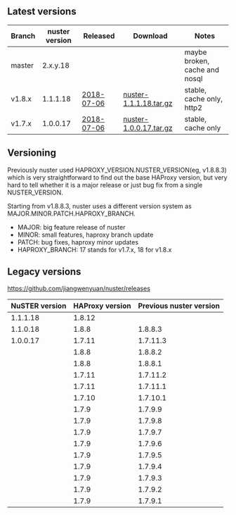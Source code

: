 
## Latest versions

Branch | nuster version | Released        | Download                    | Notes
------ | -------------- | --------        | --------                    | -----
master | 2.x.y.18       |                 |                             | maybe broken, cache and nosql
v1.8.x | 1.1.1.18       | [2018-07-06][1] | [nuster-1.1.1.18.tar.gz][2] | stable, cache only, http2
v1.7.x | 1.0.0.17       | [2018-07-06][3] | [nuster-1.0.0.17.tar.gz][4] | stable, cache only

[1]:https://github.com/jiangwenyuan/nuster/releases/tag/v1.1.1.18
[2]:https://github.com/jiangwenyuan/nuster/releases/download/v1.1.1.18/nuster-1.1.1.18.tar.gz
[3]:https://github.com/jiangwenyuan/nuster/releases/tag/v1.0.0.17
[4]:https://github.com/jiangwenyuan/nuster/releases/download/v1.0.0.17/nuster-1.0.0.17.tar.gz

## Versioning

Previously nuster used HAPROXY_VERSION.NUSTER_VERSION(eg, v1.8.8.3) which is very straightforward to find out the base HAProxy version, but very hard to tell whether it is a major release or just bug fix from a single NUSTER_VERSION.

Starting from v1.8.8.3, nuster uses a different version system as MAJOR.MINOR.PATCH.HAPROXY_BRANCH.

* MAJOR: big feature release of nuster
* MINOR: small features, haproxy branch update
* PATCH: bug fixes, haproxy minor updates
* HAPROXY_BRANCH: 17 stands for v1.7.x, 18 for v1.8.x

## Legacy versions

https://github.com/jiangwenyuan/nuster/releases

| NuSTER version | HAProxy version | Previous nuster version
| -------------- | --------------- | ------------------
| 1.1.1.18       | 1.8.12          |
| 1.1.0.18       | 1.8.8           | 1.8.8.3
| 1.0.0.17       | 1.7.11          | 1.7.11.3
|                | 1.8.8           | 1.8.8.2
|                | 1.8.8           | 1.8.8.1
|                | 1.7.11          | 1.7.11.2
|                | 1.7.11          | 1.7.11.1
|                | 1.7.10          | 1.7.10.1
|                | 1.7.9           | 1.7.9.9
|                | 1.7.9           | 1.7.9.8
|                | 1.7.9           | 1.7.9.7
|                | 1.7.9           | 1.7.9.6
|                | 1.7.9           | 1.7.9.5
|                | 1.7.9           | 1.7.9.4
|                | 1.7.9           | 1.7.9.3
|                | 1.7.9           | 1.7.9.2
|                | 1.7.9           | 1.7.9.1

